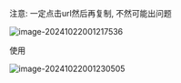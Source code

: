 注意: 一定点击url然后再复制, 不然可能出问题

![image-20241022001217536](C:\Users\jindao\AppData\Roaming\Typora\typora-user-images\image-20241022001217536.png)

使用

![image-20241022001230505](C:\Users\jindao\AppData\Roaming\Typora\typora-user-images\image-20241022001230505.png)